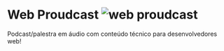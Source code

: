 # Web Proudcast ![web proudcast](http://i.imgur.com/phBK1P5.png)

Podcast/palestra em áudio com conteúdo técnico para desenvolvedores web!
